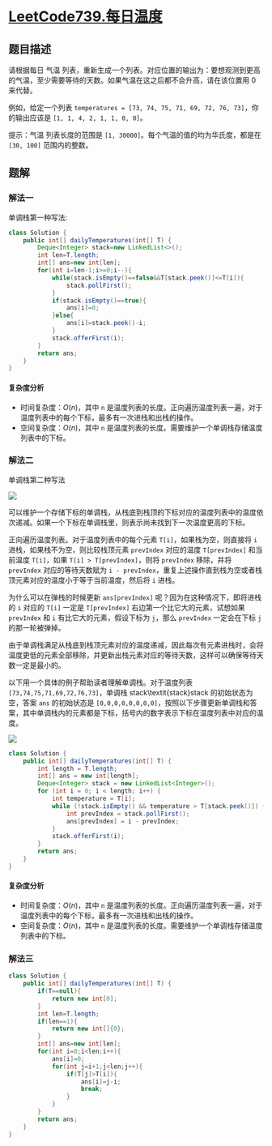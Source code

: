 # [LeetCode739.每日温度](https://leetcode-cn.com/problems/daily-temperatures/)
## 题目描述
请根据每日 气温 列表，重新生成一个列表。对应位置的输出为：要想观测到更高的气温，至少需要等待的天数。如果气温在这之后都不会升高，请在该位置用 0 来代替。

例如，给定一个列表 `temperatures = [73, 74, 75, 71, 69, 72, 76, 73]`，你的输出应该是 `[1, 1, 4, 2, 1, 1, 0, 0]`。

提示：气温 列表长度的范围是 `[1, 30000]`。每个气温的值的均为华氏度，都是在 `[30, 100]` 范围内的整数。

## 题解
### 解法一
单调栈第一种写法:
```java
class Solution {
    public int[] dailyTemperatures(int[] T) {
        Deque<Integer> stack=new LinkedList<>();
        int len=T.length;
        int[] ans=new int[len];
        for(int i=len-1;i>=0;i--){
            while(stack.isEmpty()==false&&T[stack.peek()]<=T[i]){
                stack.pollFirst();
            }
            if(stack.isEmpty()==true){
                ans[i]=0;
            }else{
                ans[i]=stack.peek()-i;
            }
            stack.offerFirst(i);
        }
        return ans;
    }
}
```
#### 复杂度分析
- 时间复杂度：$O(n)$，其中 `n` 是温度列表的长度。正向遍历温度列表一遍，对于温度列表中的每个下标，最多有一次进栈和出栈的操作。
- 空间复杂度：$O(n)$，其中 `n` 是温度列表的长度。需要维护一个单调栈存储温度列表中的下标。
### 解法二
单调栈第二种写法

![](https://picgp.oss-cn-beijing.aliyuncs.com/img/20200924165248.gif)

可以维护一个存储下标的单调栈，从栈底到栈顶的下标对应的温度列表中的温度依次递减。如果一个下标在单调栈里，则表示尚未找到下一次温度更高的下标。

正向遍历温度列表。对于温度列表中的每个元素 `T[i]`，如果栈为空，则直接将 `i` 进栈，如果栈不为空，则比较栈顶元素 `prevIndex` 对应的温度 `T[prevIndex]` 和当前温度 `T[i]`，如果 `T[i] > T[prevIndex]`，则将 `prevIndex` 移除，并将 `prevIndex` 对应的等待天数赋为 `i - prevIndex`，重复上述操作直到栈为空或者栈顶元素对应的温度小于等于当前温度，然后将 `i` 进栈。

为什么可以在弹栈的时候更新 `ans[prevIndex]` 呢？因为在这种情况下，即将进栈的 `i` 对应的 `T[i]` 一定是 `T[prevIndex]` 右边第一个比它大的元素，试想如果 `prevIndex` 和 `i` 有比它大的元素，假设下标为 `j`，那么 `prevIndex` 一定会在下标 `j` 的那一轮被弹掉。

由于单调栈满足从栈底到栈顶元素对应的温度递减，因此每次有元素进栈时，会将温度更低的元素全部移除，并更新出栈元素对应的等待天数，这样可以确保等待天数一定是最小的。

以下用一个具体的例子帮助读者理解单调栈。对于温度列表 `[73,74,75,71,69,72,76,73]`，单调栈 stack\textit{stack}stack 的初始状态为空，答案 `ans` 的初始状态是 `[0,0,0,0,0,0,0,0]`，按照以下步骤更新单调栈和答案，其中单调栈内的元素都是下标，括号内的数字表示下标在温度列表中对应的温度。

![](https://picgp.oss-cn-beijing.aliyuncs.com/img/20200924164834.png)

```java
class Solution {
    public int[] dailyTemperatures(int[] T) {
        int length = T.length;
        int[] ans = new int[length];
        Deque<Integer> stack = new LinkedList<Integer>();
        for (int i = 0; i < length; i++) {
            int temperature = T[i];
            while (!stack.isEmpty() && temperature > T[stack.peek()]) {
                int prevIndex = stack.pollFirst();
                ans[prevIndex] = i - prevIndex;
            }
            stack.offerFirst(i);
        }
        return ans;
    }
}
```
#### 复杂度分析
- 时间复杂度：$O(n)$，其中 `n` 是温度列表的长度。正向遍历温度列表一遍，对于温度列表中的每个下标，最多有一次进栈和出栈的操作。
- 空间复杂度：$O(n)$，其中 `n` 是温度列表的长度。需要维护一个单调栈存储温度列表中的下标。
### 解法三
```java
class Solution {
    public int[] dailyTemperatures(int[] T) {
        if(T==null){
            return new int[0];
        }
        int len=T.length;
        if(len==1){
            return new int[]{0};
        }
        int[] ans=new int[len];
        for(int i=0;i<len;i++){
            ans[i]=0;
            for(int j=i+1;j<len;j++){
                if(T[j]>T[i]){
                    ans[i]=j-i;
                    break;
                }
            }
        }
        return ans;
    }
}
```
